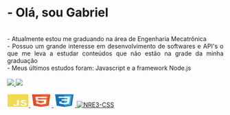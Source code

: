 <div align="justify">
<h1>- Olá, sou Gabriel </h1>
  <br>
- Atualmente estou me graduando na área de Engenharia Mecatrônica
  <br>
- Possuo um grande interesse em desenvolvimento de softwares e API's o que me leva a estudar conteúdos que não estão na grade da minha graduação
  <br>
- Meus últimos estudos foram: Javascript e a framework Node.js
  <br>
 </div>
<br>
 <div align="justify">
  <a href="https://github.com/GabrielNRE3">
  <img height="180em" src="https://github-readme-stats.vercel.app/api?username=GabrielNRE3&show_icons=false&theme=tokyonight&include_all_commits=true&count_private=true"/>
  <img height="180em" src="https://github-readme-stats.vercel.app/api/top-langs/?username=GabrielNRE3&layout=compact&langs_count=7&theme=tokyonight"/>
 </div> 
<div style="display: inline_block"><br>
  <img align="justify" alt="NRE3-Js" height="30" width="50" src="https://raw.githubusercontent.com/devicons/devicon/master/icons/javascript/javascript-plain.svg">
  <img align="justify" alt="NRE3-HTML" height="30" width="50" src="https://raw.githubusercontent.com/devicons/devicon/master/icons/html5/html5-original.svg">
  <img align="justify" alt="NRE3-CSS" height="30" width="50" src="https://raw.githubusercontent.com/devicons/devicon/master/icons/css3/css3-original.svg">
  <img align="justify" alt="NRE3-CSS" height="30" width="50" src="https://cdn.jsdelivr.net/gh/devicons/devicon/icons/nodejs/nodejs-plain.svg">
</div>


